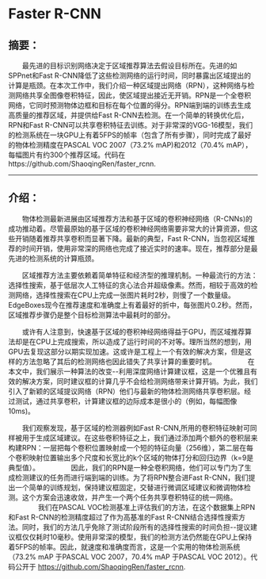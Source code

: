 ﻿# Faster R-CNN
## 摘要：
　　最先进的目标识别网络决定于区域推荐算法去假设目标所在。先进的如SPPnet和Fast R-CNN降低了这些检测网络的运行时间，同时暴露出区域提出的计算是瓶颈。在本次工作中，我们介绍一种区域提出网络（RPN），这种网络与检测网络共享全图像卷积特征，因此，使区域提出接近无开销。RPN是一个全卷积网络，它同时预测物体边框和目标在每个位置的得分。RPN端到端的训练去生成高质量的推荐区域，并提供给Fast R-CNN去检测。在一个简单的转换优化后，RPN和Fast R-CNN可以共享卷积特征去训练。对于非常深的VGG-16模型，我们的检测系统在一块GPU上有着5FPS的帧率（包含了所有步骤），同时完成了最好的物体检测精度在PASCAL VOC 2007（73.2% mAP)和2012（70.4% mAP），每幅图片有约300个推荐区域。代码在https://github.com/ShaoqingRen/faster_rcnn.

---
## 介绍：
　　物体检测最新进展由区域推荐方法和基于区域的卷积神经网络（R-CNNs)的成功推动着。尽管最原始的基于区域的卷积神经网络需要非常大的计算资源，但这些开销随着推荐共享卷积而显著下降。最新的典型，Fast R-CNN，当忽视区域推荐的时间开销，使用非常深的网络也完成了接近实时的速率。现在，推荐部分是最先进的检测系统的计算瓶颈。

　　区域推荐方法主要依赖着简单特征和经济型的推理机制。一种最流行的方法：选择性搜索，基于低层次人工特征的贪心法合并超级像素。然而，相较于高效的检测网络，选择性搜索在CPU上完成一张图片耗时2秒，则慢了一个数量级。EdgeBoxes现今在推荐速度和准确度上有着最好的折中，每张图片0.2秒。然而，区域推荐步骤仍是整个目标检测算法中最耗时的部分。

　　或许有人注意到，快速基于区域的卷积神经网络得益于GPU，而区域推荐算法却是在CPU上完成搜索，所以造成了运行时间的不对等。理所当然的想到，用GPU去复现这部分以期实现加速。这或许是工程上一个有效的解决方案，但是这样的方法忽略了其后的检测网络也因此错失了共享计算的重要时机。
　　
　　在本文中，我们展示一种算法的改变--利用深度网络计算建议框，这是一个优雅且有效的解决方案，同时建议框的计算几乎不会给检测网络带来计算开销。为此，我们引入了新颖的区域提议网络（RPN）他们与最新的物体检测网络共享卷积层。经过测试，通过共享卷积，计算建议框的边际成本是很小的（例如，每幅图像10ms)。

　　我们观察发现，基于区域的检测器例如Fast R-CNN,所用的卷积特征映射可同样被用于生成区域建议。在这些卷积特征之上，我们通过添加两个额外的卷积层来构建RPN：一层把每个卷积位置映射成一个短的特征向量（256维），第二层在每个卷积映射位置输出多个尺度和长宽比的k个区域的物体打分和回归边界（k=9是典型值）。
　　
　　因此，我们的RPN是一种全卷积网络，他们可以专门为了生成检测建议的任务而进行端到端的训练。为了将RPN整合进Fast R-CNN，我们提出一个简单的训练规划，保持建议框固定，交替进行微调区域建议和微调物体检测。这个方案会迅速收敛，并产生一个两个任务共享卷积特征的统一网络。
　　
　　我们在PASCAL VOC检测基准上评估我们的方法，在这个数据集上RPN和Fast R-CNN的检测精度超过了作为高基准的Fast R-CNN结合选择性搜索方法。同时，我们的方法几乎免除了测试阶段所有的选择性搜索的时间负担--提议建议框仅仅耗时10毫秒。使用非常深的模型，我们的检测方法仍然能在GPU上保持着5FPS的帧率。因此，就速度和准确度而言，这是一个实用的物体检测系统（73.2% mAP 于PASCAL VOC 2007，70.4% mAP 于PASCAL VOC 2012）。代码公开于 https://github.com/ShaoqingRen/faster_rcnn.





